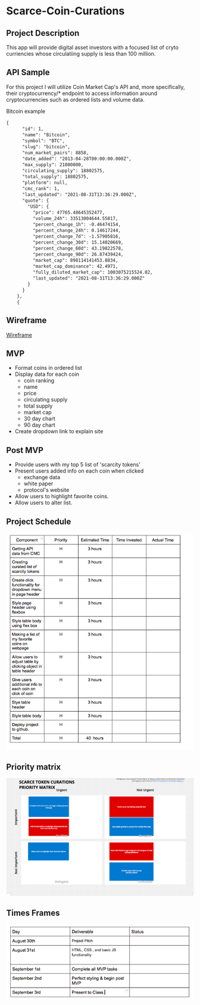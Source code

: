 # Scarce-Coin-Curations
## Project Description

This app will provide digital asset investors with a focused list of cryto curriencies whose circulatiing supply is less than 100 million.

## API Sample 
 For this project I will utilize Coin Market Cap's API and, more specifically, their cryptocurrency/* endpoint to access information around cryptocurrencies such as ordered lists and volume data.

Bitcoin example  
```
{
      "id": 1,
      "name": "Bitcoin",
      "symbol": "BTC",
      "slug": "bitcoin",
      "num_market_pairs": 8858,
      "date_added": "2013-04-28T00:00:00.000Z",
      "max_supply": 21000000,
      "circulating_supply": 18802575,
      "total_supply": 18802575,
      "platform": null,
      "cmc_rank": 1,
      "last_updated": "2021-08-31T13:36:29.000Z",
      "quote": {
        "USD": {
          "price": 47765.48645352477,
          "volume_24h": 33513004644.55817,
          "percent_change_1h": -0.46474154,
          "percent_change_24h": 0.14617244,
          "percent_change_7d": -1.57905816,
          "percent_change_30d": 15.14020669,
          "percent_change_60d": 43.19822578,
          "percent_change_90d": 26.87439424,
          "market_cap": 898114141453.8834,
          "market_cap_dominance": 42.4971,
          "fully_diluted_market_cap": 1003075215524.02,
          "last_updated": "2021-08-31T13:36:29.000Z"
        }
      }
    },
    {
  ```

## Wireframe 
[Wireframe](https://whimsical.com/scarce-coin-curations-8Exmhe2QsSZ1VvwfedgKN7)



## MVP 
  - Format coins in ordered list 
  - Display data for each coin 
    - coin ranking
    - name 
    - price 
    - circulating supply 
    - total supply
    - market cap 
    - 30 day chart 
    - 90 day chart 
  - Create dropdown link to explain site 



## Post MVP 
- Provide users with my top 5 list of 'scarcity tokens'
- Present users added info on each coin when clicked 
  - exchange data 
  - white paper
  - protocol's website 
- Allow users to highlight favorite coins.
- Allow users to alter list. 

## Project Schedule 
![Project](./Project-Schedule.png)


 
## Priority matrix 
![Matrix](./Matrix.png)


## Times Frames
![TF](./TimeFrame.png)
